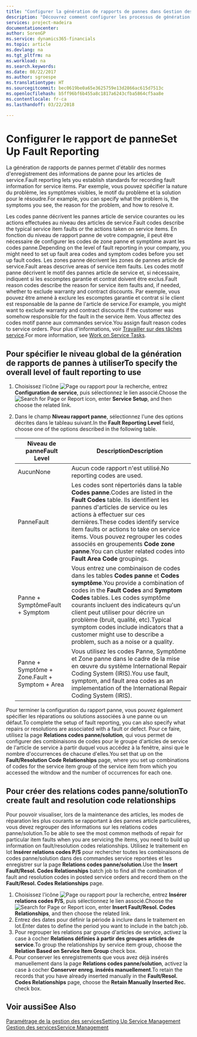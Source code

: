 ```yaml
---
title: "Configurer la génération de rapports de pannes dans Gestion des services | Microsoft Docs"
description: "Découvrez comment configurer les processus de génération de rapports de pannes."
services: project-madeira
documentationcenter: 
author: SorenGP
ms.service: dynamics365-financials
ms.topic: article
ms.devlang: na
ms.tgt_pltfrm: na
ms.workload: na
ms.search.keywords: 
ms.date: 08/22/2017
ms.author: sgroespe
ms.translationtype: HT
ms.sourcegitcommit: bec0619be0a65e3625759e13d2866ac615d7513c
ms.openlocfilehash: b5ff96bf6b455a8c1817a6243cfba5864cf5aa8e
ms.contentlocale: fr-ca
ms.lasthandoff: 03/22/2018

---
```


# <a name="set-up-fault-reporting"></a><span data-ttu-id="2dc7e-103">Configurer le rapport de panne</span><span class="sxs-lookup"><span data-stu-id="2dc7e-103">Set Up Fault Reporting</span></span>
<span data-ttu-id="2dc7e-104">La génération de rapports de pannes permet d'établir des normes d'enregistrement des informations de panne pour les articles de service.</span><span class="sxs-lookup"><span data-stu-id="2dc7e-104">Fault reporting lets you establish standards for recording fault information for service items.</span></span> <span data-ttu-id="2dc7e-105">Par exemple, vous pouvez spécifier la nature du problème, les symptômes visibles, le motif du problème et la solution pour le résoudre.</span><span class="sxs-lookup"><span data-stu-id="2dc7e-105">For example, you can specify what the problem is, the symptoms you see, the reason for the problem, and how to resolve it.</span></span>  

<span data-ttu-id="2dc7e-106">Les codes panne décrivent les pannes article de service courantes ou les actions effectuées au niveau des articles de service.</span><span class="sxs-lookup"><span data-stu-id="2dc7e-106">Fault codes describe the typical service item faults or the actions taken on service items.</span></span> <span data-ttu-id="2dc7e-107">En fonction du niveau de rapport panne de votre compagnie, il peut être nécessaire de configurer les codes de zone panne et symptôme avant les codes panne.</span><span class="sxs-lookup"><span data-stu-id="2dc7e-107">Depending on the level of fault reporting in your company, you might need to set up fault area codes and symptom codes before you set up fault codes.</span></span> <span data-ttu-id="2dc7e-108">Les zones panne décrivent les zones de pannes article de service.</span><span class="sxs-lookup"><span data-stu-id="2dc7e-108">Fault areas descrive areas of service item faults.</span></span> <span data-ttu-id="2dc7e-109">Les codes motif panne décrivent le motif des pannes article de service et, si nécessaire, indiquent si les escomptes garantie et contrat doivent être exclus.</span><span class="sxs-lookup"><span data-stu-id="2dc7e-109">Fault reason codes describe the reason for service item faults and, if needed, whether to exclude warranty and contract discounts.</span></span> <span data-ttu-id="2dc7e-110">Par exemple, vous pouvez être amené à exclure les escomptes garantie et contrat si le client est responsable de la panne de l'article de service.</span><span class="sxs-lookup"><span data-stu-id="2dc7e-110">For example, you might want to exclude warranty and contract discounts if the customer was somehow responsible for the fault in the service item.</span></span> <span data-ttu-id="2dc7e-111">Vous affectez des codes motif panne aux commandes service.</span><span class="sxs-lookup"><span data-stu-id="2dc7e-111">You assign fault reason codes to service orders.</span></span> <span data-ttu-id="2dc7e-112">Pour plus d'informations, voir [Travailler sur des tâches service](service-how-to-work-on-service-tasks.md).</span><span class="sxs-lookup"><span data-stu-id="2dc7e-112">For more information, see [Work on Service Tasks](service-how-to-work-on-service-tasks.md).</span></span>  

## <a name="to-specify-the-overall-level-of-fault-reporting-to-use"></a><span data-ttu-id="2dc7e-113">Pour spécifier le niveau global de la génération de rapports de pannes à utiliser</span><span class="sxs-lookup"><span data-stu-id="2dc7e-113">To specify the overall level of fault reporting to use</span></span>
1. <span data-ttu-id="2dc7e-114">Choisissez l'icône ![Page ou rapport pour la recherche](media/ui-search/search_small.png "icône Page ou rapport pour la recherche"), entrez **Configuration de service**, puis sélectionnez le lien associé.</span><span class="sxs-lookup"><span data-stu-id="2dc7e-114">Choose the ![Search for Page or Report](media/ui-search/search_small.png "Search for Page or Report icon") icon, enter **Service Setup**, and then choose the related link.</span></span> 
2. <span data-ttu-id="2dc7e-115">Dans le champ **Niveau rapport panne**, sélectionnez l'une des options décrites dans le tableau suivant.</span><span class="sxs-lookup"><span data-stu-id="2dc7e-115">In the **Fault Reporting Level** field, choose one of the options described in the following table.</span></span>  
  
    |<span data-ttu-id="2dc7e-116">**Niveau de panne**</span><span class="sxs-lookup"><span data-stu-id="2dc7e-116">**Fault Level**</span></span>|<span data-ttu-id="2dc7e-117">**Description**</span><span class="sxs-lookup"><span data-stu-id="2dc7e-117">**Description**</span></span>|  
    |------------|-------------|  
    |<span data-ttu-id="2dc7e-118">Aucun</span><span class="sxs-lookup"><span data-stu-id="2dc7e-118">None</span></span> | <span data-ttu-id="2dc7e-119">Aucun code rapport n'est utilisé.</span><span class="sxs-lookup"><span data-stu-id="2dc7e-119">No reporting codes are used.</span></span>|  
    |<span data-ttu-id="2dc7e-120">Panne</span><span class="sxs-lookup"><span data-stu-id="2dc7e-120">Fault</span></span> | <span data-ttu-id="2dc7e-121">Les codes sont répertoriés dans la table **Codes panne**.</span><span class="sxs-lookup"><span data-stu-id="2dc7e-121">Codes are listed in the **Fault Codes** table.</span></span> <span data-ttu-id="2dc7e-122">Ils identifient les pannes d'articles de service ou les actions à effectuer sur ces dernières.</span><span class="sxs-lookup"><span data-stu-id="2dc7e-122">These codes identify service item faults or actions to take on service items.</span></span> <span data-ttu-id="2dc7e-123">Vous pouvez regrouper les codes associés en groupements **Code zone panne**.</span><span class="sxs-lookup"><span data-stu-id="2dc7e-123">You can cluster related codes into **Fault Area Code** groupings.</span></span>|  
    |<span data-ttu-id="2dc7e-124">Panne + Symptôme</span><span class="sxs-lookup"><span data-stu-id="2dc7e-124">Fault + Symptom</span></span> | <span data-ttu-id="2dc7e-125">Vous entrez une combinaison de codes dans les tables **Codes panne** et **Codes symptôme**.</span><span class="sxs-lookup"><span data-stu-id="2dc7e-125">You provide a combination of codes in the **Fault Codes** and **Symptom Codes** tables.</span></span> <span data-ttu-id="2dc7e-126">Les codes symptôme courants incluent des indicateurs qu'un client peut utiliser pour décrire un problème (bruit, qualité, etc).</span><span class="sxs-lookup"><span data-stu-id="2dc7e-126">Typical symptom codes include indicators that a customer might use to describe a problem, such as a noise or a quality.</span></span>|  
    |<span data-ttu-id="2dc7e-127">Panne + Symptôme + Zone.</span><span class="sxs-lookup"><span data-stu-id="2dc7e-127">Fault + Symptom + Area</span></span> | <span data-ttu-id="2dc7e-128">Vous utilisez les codes Panne, Symptôme et Zone panne dans le cadre de la mise en œuvre du système International Repair Coding System (IRIS).</span><span class="sxs-lookup"><span data-stu-id="2dc7e-128">You use fault, symptom, and fault area codes as an implementation of the International Repair Coding System (IRIS).</span></span>|  
  
<span data-ttu-id="2dc7e-129">Pour terminer la configuration du rapport panne, vous pouvez également spécifier les réparations ou solutions associées à une panne ou un défaut.</span><span class="sxs-lookup"><span data-stu-id="2dc7e-129">To complete the setup of fault reporting, you can also specify what repairs or resolutions are associated with a fault or defect.</span></span> <span data-ttu-id="2dc7e-130">Pour ce faire, utilisez la page **Relations codes panne/solution**, qui vous permet de configurer des combinaisons de codes pour le groupe d'articles de service de l'article de service à partir duquel vous accédez à la fenêtre, ainsi que le nombre d'occurrences de chacune d'elles.</span><span class="sxs-lookup"><span data-stu-id="2dc7e-130">You set that up on the **Fault/Resolution Code Relationships** page, where you set up combinations of codes for the service item group of the service item from which you accessed the witndow and the number of occurrences for each one.</span></span>

## <a name="to-create-fault-and-resolution-code-relationships"></a><span data-ttu-id="2dc7e-131">Pour créer des relations codes panne/solution</span><span class="sxs-lookup"><span data-stu-id="2dc7e-131">To create fault and resolution code relationships</span></span>
<!--this needs to go in a working with topic-->
<span data-ttu-id="2dc7e-132">Pour pouvoir visualiser, lors de la maintenance des articles, les modes de réparation les plus courants se rapportant à des pannes article particulières, vous devez regrouper des informations sur les relations codes panne/solution.</span><span class="sxs-lookup"><span data-stu-id="2dc7e-132">To be able to see the most common methods of repair for particular item faults when you are servicing the items, you need to build up information on fault/resolution codes relationships.</span></span> <span data-ttu-id="2dc7e-133">Utilisez le traitement en lot **Insérer relations codes P/S** pour rechercher toutes les combinaisons de codes panne/solution dans des commandes service reportées et les enregistrer sur la page **Relations codes panne/solution**.</span><span class="sxs-lookup"><span data-stu-id="2dc7e-133">Use the **Insert Fault/Resol. Codes Relationships** batch job to find all the combination of fault and resolution codes in posted service orders and record them on the **Fault/Resol. Codes Relationships** page.</span></span> 
  
1. <span data-ttu-id="2dc7e-134">Choisissez l'icône ![Page ou rapport pour la recherche](media/ui-search/search_small.png "icône Page ou rapport pour la recherche"), entrez **Insérer relations codes P/S**, puis sélectionnez le lien associé.</span><span class="sxs-lookup"><span data-stu-id="2dc7e-134">Choose the ![Search for Page or Report](media/ui-search/search_small.png "Search for Page or Report icon") icon, enter **Insert Fault/Resol. Codes Relationships**, and then choose the related link.</span></span>  
2. <span data-ttu-id="2dc7e-135">Entrez des dates pour définir la période à inclure dans le traitement en lot.</span><span class="sxs-lookup"><span data-stu-id="2dc7e-135">Enter dates to define the period you want to include in the batch job.</span></span>  
3. <span data-ttu-id="2dc7e-136">Pour regrouper les relations par groupe d'articles de service, activez la case à cocher **Relations définies à partir des groupes articles de service**.</span><span class="sxs-lookup"><span data-stu-id="2dc7e-136">To group the relationships by service item group, choose the **Relation Based on Service Item Group** check box.</span></span>  
4. <span data-ttu-id="2dc7e-137">Pour conserver les enregistrements que vous avez déjà insérés manuellement dans la page **Relations codes panne/solution**, activez la case à cocher **Conserver enreg. insérés manuellement**.</span><span class="sxs-lookup"><span data-stu-id="2dc7e-137">To retain the records that you have already inserted manually in the **Fault/Resol. Codes Relationships** page, choose the **Retain Manually Inserted Rec.** check box.</span></span>  

## <a name="see-also"></a><span data-ttu-id="2dc7e-138">Voir aussi</span><span class="sxs-lookup"><span data-stu-id="2dc7e-138">See Also</span></span>
[<span data-ttu-id="2dc7e-139">Paramétrage de la gestion des services</span><span class="sxs-lookup"><span data-stu-id="2dc7e-139">Setting Up Service Management</span></span>](service-setup-service.md)  
[<span data-ttu-id="2dc7e-140">Gestion des services</span><span class="sxs-lookup"><span data-stu-id="2dc7e-140">Service Management</span></span>](service-service.md)  

